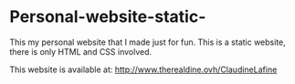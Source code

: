 # Personal-website-static-
This my personal website that I made just for fun. This is a static website, there is only HTML and CSS involved.

This website is available at: http://www.therealdine.ovh/ClaudineLafine

